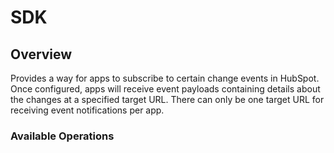# SDK

## Overview

Provides a way for apps to subscribe to certain change events in HubSpot. Once configured, apps will receive event payloads containing details about the changes at a specified target URL. There can only be one target URL for receiving event notifications per app.

### Available Operations


